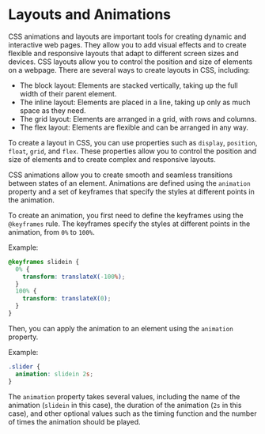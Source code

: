 # Layouts and Animations

CSS animations and layouts are important tools for creating dynamic and interactive web pages. They allow you to add visual effects and to create flexible and responsive layouts that adapt to different screen sizes and devices. CSS layouts allow you to control the position and size of elements on a webpage. There are several ways to create layouts in CSS, including:

* The block layout: Elements are stacked vertically, taking up the full width of their parent element.
* The inline layout: Elements are placed in a line, taking up only as much space as they need.
* The grid layout: Elements are arranged in a grid, with rows and columns.
* The flex layout: Elements are flexible and can be arranged in any way.

To create a layout in CSS, you can use properties such as `display`, `position`, `float`, `grid`, and `flex`. These properties allow you to control the position and size of elements and to create complex and responsive layouts.



CSS animations allow you to create smooth and seamless transitions between states of an element. Animations are defined using the `animation` property and a set of keyframes that specify the styles at different points in the animation.

To create an animation, you first need to define the keyframes using the `@keyframes` rule. The keyframes specify the styles at different points in the animation, from `0%` to `100%`.

Example:

```css
@keyframes slidein {
  0% {
    transform: translateX(-100%);
  }
  100% {
    transform: translateX(0);
  }
}
```

Then, you can apply the animation to an element using the `animation` property.

Example:

```css
.slider {
  animation: slidein 2s;
}
```

The `animation` property takes several values, including the name of the animation (`slidein` in this case), the duration of the animation (`2s` in this case), and other optional values such as the timing function and the number of times the animation should be played.

